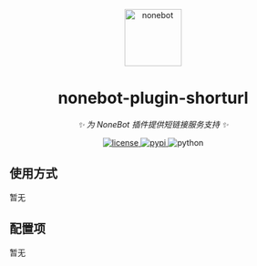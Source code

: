 <!-- markdownlint-disable MD033 MD036 MD041 -->

<p align="center">
  <a href="https://nonebot.dev/">
    <img src="https://nonebot.dev/logo.png" height="100" alt="nonebot">
  </a>
</p>

<div align="center">

# nonebot-plugin-shorturl

_✨ 为 NoneBot 插件提供短链接服务支持 ✨_

</div>

<p align="center">
  <a href="https://github.com/StarHeartHunt/nonebot-plugin-shorturl/master/LICENSE">
    <img src="https://img.shields.io/github/license/StarHeartHunt/nonebot-plugin-shorturl.svg" alt="license">
  </a>
  <a href="https://pypi.python.org/pypi/nonebot-plugin-shorturl">
    <img src="https://img.shields.io/pypi/v/nonebot-plugin-shorturl.svg" alt="pypi">
  </a>
  <img src="https://img.shields.io/badge/python-3.8+-blue.svg" alt="python">
</p>

## 使用方式

暂无

## 配置项

暂无
